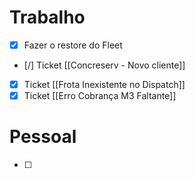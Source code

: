 
# Trabalho

- [x] Fazer o restore do Fleet
- [/] Ticket [[Concreserv - Novo cliente]]
- [x] Ticket [[Frota Inexistente no Dispatch]]
- [x] Ticket [[Erro Cobrança M3 Faltante]]
# Pessoal

- [ ] 
